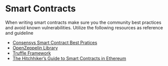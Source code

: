 # Smart Contracts

When writing smart contracts make sure you the community best practices and avoid known vulnerabilities.
Utilize the following resources as reference and guideline

- [Consensys Smart Contract Best Pratices](https://consensys.github.io/smart-contract-best-practices/recommendations/)
- [OpenZeppelin Library](https://openzeppelin.org/)   
- [Truffle Framework](http://truffleframework.com/)  
- [The Hitchhiker’s Guide to Smart Contracts in Ethereum](https://blog.zeppelin.solutions/the-hitchhikers-guide-to-smart-contracts-in-ethereum-848f08001f05)
